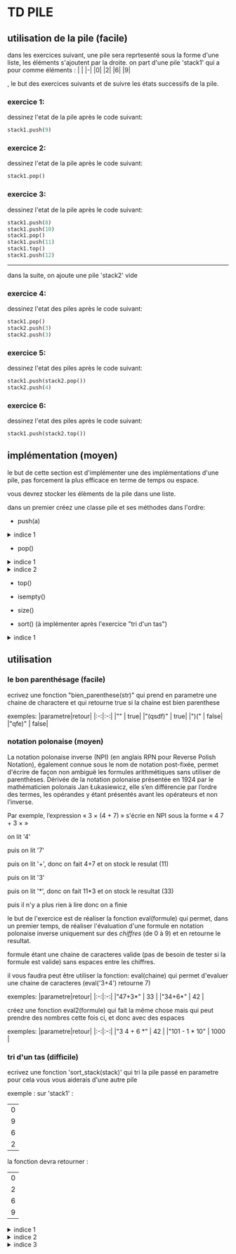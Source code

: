 # TD PILE

## utilisation de la pile (facile)

dans les exercices suivant, une pile sera reprtesenté sous la forme d'une liste, les éléments s'ajoutent par la droite. on part d'une pile 'stack1' qui a pour comme éléments : 
| |
|-|
|0|
|2|
|6|
|9|

, le but des exercices suivants et de suivre les états successifs de la pile.
### exercice 1:
dessinez l'etat de la pile après le code suivant:
```python
stack1.push(9)
```
### exercice 2:
dessinez l'etat de la pile après le code suivant:
```python
stack1.pop()
```
### exercice 3:
dessinez l'etat de la pile après le code suivant:
```python
stack1.push(8)
stack1.push(10)
stack1.pop()
stack1.push(11)
stack1.top()
stack1.push(12)
```
---
dans la suite, on ajoute une pile 'stack2' vide

### exercice 4:
dessinez l'etat des piles après le code suivant:
```python
stack1.pop()
stack2.push(3)
stack2.push(3)
```
### exercice 5:
dessinez l'etat des piles après le code suivant:
```python
stack1.push(stack2.pop())
stack2.push(4)
```
### exercice 6:
dessinez l'etat des piles après le code suivant:
```python
stack1.push(stack2.top())
```

## implémentation (moyen)

le but de cette section est d'implémenter une des implémentations d'une pile, pas forcement la plus efficace en terme de temps ou espace.

vous devrez stocker les élèments de la pile dans une liste.

dans un premier créez une classe pile et ses méthodes dans l'ordre:
- push(a)

<details> 
  <summary>indice 1</summary>
   pensez à la concatenation
</details>

- pop()

<details> 
  <summary>indice 1</summary>
   où se trouve le dernier élèment ajouté dans la liste?
</details>
<details> 
  <summary>indice 2</summary>
   comment copier les tous élèments de la pile sauf le dernier élèment?
</details>

- top()

- isempty()

- size()

- sort() (à implémenter après l'exercice "tri d'un tas")

<details> 
  <summary>indice 1</summary>
   transformer la fonction sort_stack en méthode de pile
</details>

## utilisation 

### le bon parenthésage (facile)

ecrivez une fonction "bien_parenthese(str)" qui prend en parametre une chaine de charactere et qui retourne true si la chaine est bien parenthese

exemples:
|parametre|retour|
|:-:|:-:|
|"" | true|
|"(qsdf)" | true|
|")(" | false|
|"qfe)" | false|

### notation polonaise (moyen)

La notation polonaise inverse (NPI) (en anglais RPN pour Reverse Polish Notation), également connue sous le nom de notation post-fixée, permet d'écrire de façon non ambiguë les formules arithmétiques sans utiliser de parenthèses. Dérivée de la notation polonaise présentée en 1924 par le mathématicien polonais Jan Łukasiewicz, elle s’en différencie par l’ordre des termes, les opérandes y étant présentés avant les opérateurs et non l’inverse.

Par exemple, l’expression « 3 × (4 + 7) » s'écrie en NPI sous la forme « 4 7 + 3 × »

on lit '4' 

puis on lit '7' 

puis on lit '+', donc on fait 4+7 et on stock le resulat (11)

puis on lit '3'

puis on lit '\*', donc on fait 11\*3 et on stock le resultat (33)

puis il n'y a plus rien à lire donc on a finie

le but de l'exercice est de réaliser la fonction eval(formule) qui permet, dans un premier temps, de réaliser l'évaluation d'une formule en notation polonaise inverse uniquement sur des *chiffres* (de 0 à 9) et en retourne le resultat.

formule étant une chaine de caracteres valide (pas de besoin de tester si la formule est valide) sans espaces entre les chiffres.

il vous faudra peut être utiliser la fonction: eval(chaine) qui permet d'evaluer une chaine de caracteres (eval('3+4') retourne 7)

exemples:
|parametre|retour|
|:-:|:-:|
|"47+3*" | 33 |
|"34+6*" | 42 |

créez une fonction eval2(formule) qui fait la même chose mais qui peut prendre des nombres cette fois ci, et donc avec des espaces

exemples: 
|parametre|retour|
|:-:|:-:|
|"3 4 + 6 \*" | 42 |
|"101 - 1 * 10" | 1000 |

### tri d'un tas (difficile)

ecrivez une fonction 'sort_stack(stack)' qui tri la pile passé en parametre
pour cela vous vous aiderais d'une autre pile

exemple :
sur 'stack1' : 

| |
|-|
|0|
|9|
|6|
|2|

la fonction devra retourner : 

| |
|-|
|0|
|2|
|6|
|9|

<details> 
  <summary>indice 1</summary>
   pensez à utiliser ce qui à été vue dans l'exercice 5
</details>
<details> 
  <summary>indice 2</summary>
   où faut-il stocker l'élèment le plus grand une fois trouvé
</details>
<details> 
  <summary>indice 3</summary>
   comment trouver le plus grand élément
</details>
